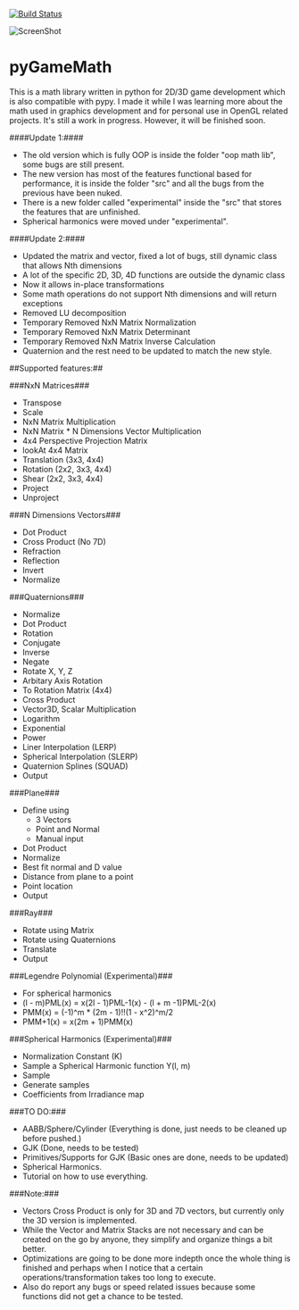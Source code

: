[![Build Status](https://travis-ci.org/AlexMarinescu/pyGameMath.svg?branch=master)](https://travis-ci.org/AlexMarinescu/pyGameMath)

![ScreenShot](https://raw.github.com/AlexMarinescu/pyGameMath/master/data/pyGameMathLogo.png)

pyGameMath
==========
This is a math library written in python for 2D/3D game development which is also compatible with pypy. I made it while I was learning more about the math used in graphics development and for personal use in OpenGL related projects.
It's still a work in progress. However, it will be finished soon.

####Update 1:####
* The old version which is fully OOP is inside the folder "oop math lib", some bugs are still present.
* The new version has most of the features functional based for performance, it is inside the folder "src" and all the bugs from the previous have been nuked.
* There is a new folder called "experimental" inside the "src" that stores the features that are unfinished.
* Spherical harmonics were moved under "experimental".

####Update 2:####
* Updated the matrix and vector, fixed a lot of bugs, still dynamic class that allows Nth dimensions
* A lot of the specific 2D, 3D, 4D functions are outside the dynamic class
* Now it allows in-place transformations
* Some math operations do not support Nth dimensions and will return exceptions
* Removed LU decomposition
* Temporary Removed NxN Matrix Normalization
* Temporary Removed NxN Matrix Determinant
* Temporary Removed NxN Matrix Inverse Calculation
* Quaternion and the rest need to be updated to match the new style.

##Supported features:##

###NxN Matrices###
* Transpose
* Scale
* NxN Matrix Multiplication
* NxN Matrix * N Dimensions Vector Multiplication
* 4x4 Perspective Projection Matrix
* lookAt 4x4 Matrix
* Translation (3x3, 4x4)
* Rotation (2x2, 3x3, 4x4)
* Shear (2x2, 3x3, 4x4)
* Project
* Unproject
  
###N Dimensions Vectors###
* Dot Product
* Cross Product (No 7D)
* Refraction
* Reflection
* Invert
* Normalize
  
###Quaternions###
* Normalize
* Dot Product
* Rotation
* Conjugate
* Inverse
* Negate
* Rotate X, Y, Z
* Arbitary Axis Rotation
* To Rotation Matrix (4x4)
* Cross Product
* Vector3D, Scalar Multiplication
* Logarithm
* Exponential
* Power
* Liner Interpolation (LERP)
* Spherical Interpolation (SLERP)
* Quaternion Splines (SQUAD)
* Output
  
###Plane###
* Define using
    * 3 Vectors
    * Point and Normal
    * Manual input
* Dot Product
* Normalize
* Best fit normal and D value
* Distance from plane to a point
* Point location
* Output
  
###Ray###
* Rotate using Matrix
* Rotate using Quaternions
* Translate
* Output

###Legendre Polynomial (Experimental)###
* For spherical harmonics
* (l - m)PML(x) = x(2l - 1)PML-1(x) - (l + m -1)PML-2(x)
* PMM(x) = (-1)^m * (2m - 1)!!(1 - x^2)^m/2
* PMM+1(x) = x(2m + 1)PMM(x)

###Spherical Harmonics (Experimental)###
* Normalization Constant (K)
* Sample a Spherical Harmonic function Y(l, m)
* Sample
* Generate samples
* Coefficients from Irradiance map
  
###TO DO:###
* AABB/Sphere/Cylinder  (Everything is done, just needs to be cleaned up before pushed.)
* GJK (Done, needs to be tested)
* Primitives/Supports for GJK (Basic ones are done, needs to be updated)
* Spherical Harmonics.
* Tutorial on how to use everything.

###Note:###
* Vectors Cross Product is only for 3D and 7D vectors, but currently only the 3D version is implemented.
* While the Vector and Matrix Stacks are not necessary and can be created on the go by anyone, they simplify and organize things a bit better.
* Optimizations are going to be done more indepth once the whole thing is finished and perhaps when I notice that a certain operations/transformation takes too long to execute.
* Also do report any bugs or speed related issues because some functions did not get a chance to be tested.

